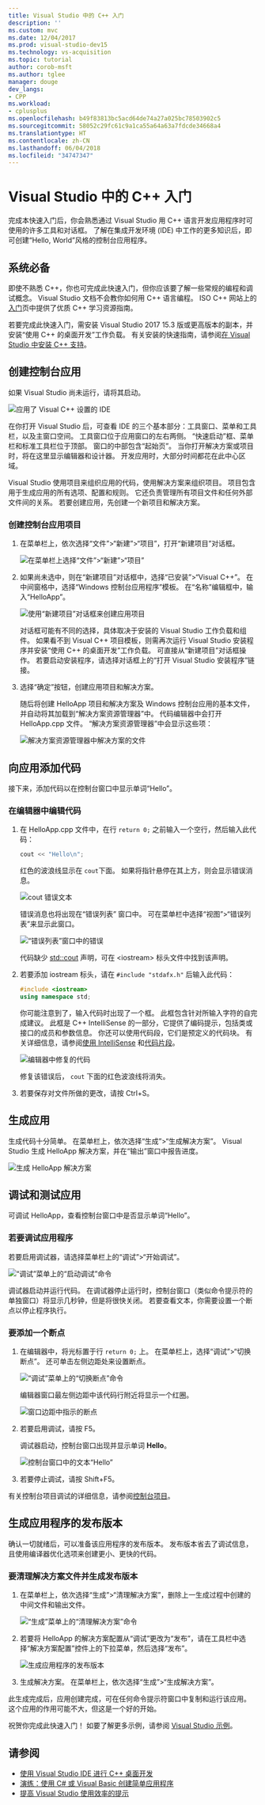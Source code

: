 ```yaml
---
title: Visual Studio 中的 C++ 入门
description: ''
ms.custom: mvc
ms.date: 12/04/2017
ms.prod: visual-studio-dev15
ms.technology: vs-acquisition
ms.topic: tutorial
author: corob-msft
ms.author: tglee
manager: douge
dev_langs:
- CPP
ms.workload:
- cplusplus
ms.openlocfilehash: b49f83813bc5acd64de74a27a025bc78503902c5
ms.sourcegitcommit: 58052c29fc61c9a1ca55a64a63a7fdcde34668a4
ms.translationtype: HT
ms.contentlocale: zh-CN
ms.lasthandoff: 06/04/2018
ms.locfileid: "34747347"
---
```

# <a name="get-started-with-c-in-visual-studio"></a>Visual Studio 中的 C++ 入门

完成本快速入门后，你会熟悉通过 Visual Studio 用 C++ 语言开发应用程序时可使用的许多工具和对话框。 了解在集成开发环境 (IDE) 中工作的更多知识后，即可创建“Hello, World”风格的控制台应用程序。

## <a name="prerequisites"></a>系统必备

即使不熟悉 C++，你也可完成此快速入门，但你应该要了解一些常规的编程和调试概念。 Visual Studio 文档不会教你如何用 C++ 语言编程。 ISO C++ 网站上的[入门](https://isocpp.org/get-started)页中提供了优质 C++ 学习资源指南。

若要完成此快速入门，需安装 Visual Studio 2017 15.3 版或更高版本的副本，并安装“使用 C++ 的桌面开发”工作负载。 有关安装的快速指南，请参阅[在 Visual Studio 中安装 C++ 支持](/cpp/build/vscpp-step-0-installation)。

## <a name="create-a-console-app"></a>创建控制台应用

如果 Visual Studio 尚未运行，请将其启动。

![应用了 Visual C&#43;&#43; 设置的 IDE](../ide/media/get-started-cpp-ide-layout.png)

在你打开 Visual Studio 后，可查看 IDE 的三个基本部分：工具窗口、菜单和工具栏，以及主窗口空间。 工具窗口位于应用窗口的左右两侧。 “快速启动”框、菜单栏和标准工具栏位于顶部。 窗口的中部包含“起始页”。 当你打开解决方案或项目时，将在这里显示编辑器和设计器。 开发应用时，大部分时间都花在此中心区域。

Visual Studio 使用项目来组织应用的代码，使用解决方案来组织项目。 项目包含用于生成应用的所有选项、配置和规则。 它还负责管理所有项目文件和任何外部文件间的关系。 若要创建应用，先创建一个新项目和解决方案。

### <a name="to-create-a-console-app-project"></a>创建控制台应用项目

1. 在菜单栏上，依次选择“文件”>“新建”>“项目”，打开“新建项目”对话框。

   ![在菜单栏上选择“文件”>“新建”>“项目”](../ide/media/get-started-cpp-file-new-project-menu.png)

1. 如果尚未选中，则在“新建项目”对话框中，选择“已安装”>“Visual C++”。 在中间窗格中，选择“Windows 控制台应用程序”模板。 在“名称”编辑框中，输入“HelloApp”。

   ![使用“新建项目”对话框来创建应用项目](../ide/media/get-started-cpp-new-project-dialog.png)

   对话框可能有不同的选择，具体取决于安装的 Visual Studio 工作负载和组件。 如果看不到 Visual C++ 项目模板，则需再次运行 Visual Studio 安装程序并安装“使用 C++ 的桌面开发”工作负载。 可直接从“新建项目”对话框操作。 若要启动安装程序，请选择对话框上的“打开 Visual Studio 安装程序”链接。

1. 选择“确定”按钮，创建应用项目和解决方案。

   随后将创建 HelloApp 项目和解决方案及 Windows 控制台应用的基本文件，并自动将其加载到“解决方案资源管理器”中。 代码编辑器中会打开 HelloApp.cpp 文件。 “解决方案资源管理器”中会显示这些项：

   ![解决方案资源管理器中解决方案的文件](../ide/media/get-started-cpp-solution-explorer.png)

## <a name="add-code-to-the-app"></a>向应用添加代码

接下来，添加代码以在控制台窗口中显示单词“Hello”。

### <a name="to-edit-code-in-the-editor"></a>在编辑器中编辑代码

1. 在 HelloApp.cpp 文件中，在行 `return 0;` 之前输入一个空行，然后输入此代码：

   ```cpp
   cout << "Hello\n";
   ```

   红色的波浪线显示在 `cout`下面。 如果将指针悬停在其上方，则会显示错误消息。

   ![cout 错误文本](../ide/media/get-started-cpp-intellisense-error.png)

   错误消息也将出现在“错误列表”  窗口中。 可在菜单栏中选择“视图”>“错误列表”来显示此窗口。

   ![“错误列表”窗口中的错误](../ide/media/get-started-cpp-error-list.png)

   代码缺少 [std::cout](/cpp/standard-library/iostream) 声明，可在 \<iostream> 标头文件中找到该声明。

1. 若要添加 iostream 标头，请在 `#include "stdafx.h"` 后输入此代码：

   ```cpp
   #include <iostream>
   using namespace std;
   ```

   你可能注意到了，输入代码时出现了一个框。 此框包含针对所输入字符的自完成建议。 此框是 C++ IntelliSense 的一部分，它提供了编码提示，包括类或接口的成员和参数信息。 你还可以使用代码段，它们是预定义的代码块。 有关详细信息，请参阅[使用 IntelliSense](../ide/using-intellisense.md) 和[代码片段](../ide/code-snippets.md)。

   ![编辑器中修复的代码](../ide/media/get-started-cpp-cout-fix.png)

   修复该错误后， `cout` 下面的红色波浪线将消失。

1. 若要保存对文件所做的更改，请按 Ctrl+S。

## <a name="build-the-app"></a>生成应用

生成代码十分简单。 在菜单栏上，依次选择“生成”>“生成解决方案”。 Visual Studio 生成 HelloApp 解决方案，并在“输出”窗口中报告进度。

   ![生成 HelloApp 解决方案](../ide/media/get-started-cpp-build-solution.gif)

## <a name="debug-and-test-the-app"></a>调试和测试应用

可调试 HelloApp，查看控制台窗口中是否显示单词“Hello”。

### <a name="to-debug-the-app"></a>若要调试应用程序

若要启用调试器，请选择菜单栏上的“调试”>“开始调试”。

![“调试”菜单上的“启动调试”命令](../ide/media/get-started-cpp-start-debugging-menu.png)

调试器启动并运行代码。 在调试器停止运行时，控制台窗口（类似命令提示符的单独窗口）将显示几秒钟，但是将很快关闭。 若要查看文本，你需要设置一个断点以停止程序执行。

### <a name="to-add-a-breakpoint"></a>要添加一个断点

1. 在编辑器中，将光标置于行 `return 0;` 上。 在菜单栏上，选择“调试”>“切换断点”。 还可单击左侧边距处来设置断点。

     ![“调试”菜单上的“切换断点”命令](../ide/media/get-started-cpp-toggle-breakpoint-menu.png)

     编辑器窗口最左侧边距中该代码行附近将显示一个红圈。

     ![窗口边距中指示的断点](../ide/media/get-started-cpp-breakpoint-set.png)

1. 若要启用调试，请按 F5。

   调试器启动，控制台窗口出现并显示单词 **Hello**。

   ![控制台窗口中的文本“Hello”](../ide/media/get-started-cpp-helloapp-window.png)

1. 若要停止调试，请按 Shift+F5。

有关控制台项目调试的详细信息，请参阅[控制台项目](../debugger/debugging-preparation-console-projects.md)。

## <a name="build-a-release-version-of-the-app"></a>生成应用程序的发布版本

确认一切就绪后，可以准备该应用程序的发布版本。 发布版本省去了调试信息，且使用编译器优化选项来创建更小、更快的代码。

### <a name="to-clean-the-solution-files-and-build-a-release-version"></a>要清理解决方案文件并生成发布版本

1. 在菜单栏上，依次选择“生成”>“清理解决方案”，删除上一生成过程中创建的中间文件和输出文件。

   ![“生成”菜单上的“清理解决方案”命令](../ide/media/get-started-cpp-clean-solution-menu.png)

1. 若要将 HelloApp 的解决方案配置从“调试”更改为“发布”，请在工具栏中选择“解决方案配置”控件上的下拉菜单，然后选择“发布”。

   ![生成应用程序的发布版本](../ide/media/get-started-cpp-set-release-configuration.png)

1. 生成解决方案。 在菜单栏上，依次选择“生成”>“生成解决方案”。

此生成完成后，应用创建完成，可在任何命令提示符窗口中复制和运行该应用。 这个应用的作用可能不大，但这是一个好的开始。

祝贺你完成此快速入门！ 如要了解更多示例，请参阅 [Visual Studio 示例](../ide/visual-studio-samples.md)。

## <a name="see-also"></a>请参阅

- [使用 Visual Studio IDE 进行 C++ 桌面开发](/cpp/ide/using-the-visual-studio-ide-for-cpp-desktop-development)
- [演练：使用 C# 或 Visual Basic 创建简单应用程序](../ide/walkthrough-create-a-simple-application-with-visual-csharp-or-visual-basic.md)
- [提高 Visual Studio 使用效率的提示](../ide/productivity-tips-for-visual-studio.md)
